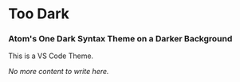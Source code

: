 # Too Dark

### Atom's One Dark Syntax Theme on a Darker Background

This is a VS Code Theme.

_No more content to write here._
